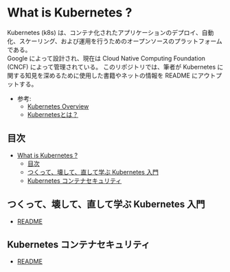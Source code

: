# What is Kubernetes ?

Kubernetes (k8s) は、コンテナ化されたアプリケーションのデプロイ、自動化、スケーリング、および運用を行うためのオープンソースのプラットフォームである。  
Google によって設計され、現在は Cloud Native Computing Foundation (CNCF) によって管理されている。
このリポジトリでは、筆者が Kubernetes に関する知見を深めるために使用した書籍やネットの情報を README にアウトプットする。

- 参考:
  - [Kubernetes Overview](https://kubernetes.io/docs/concepts/overview/)
  - [Kubernetesとは？](https://cloud.google.com/learn/what-is-kubernetes?hl=ja)

## 目次

- [What is Kubernetes ?](#what-is-kubernetes-)
  - [目次](#目次)
  - [つくって、壊して、直して学ぶ Kubernetes 入門](#つくって壊して直して学ぶ-kubernetes-入門)
  - [Kubernetes コンテナセキュリティ](#kubernetes-コンテナセキュリティ)

## つくって、壊して、直して学ぶ Kubernetes 入門

- [README](k8s-mbf/README.md)

## Kubernetes コンテナセキュリティ

- [README](k8s-sec/README.md)
